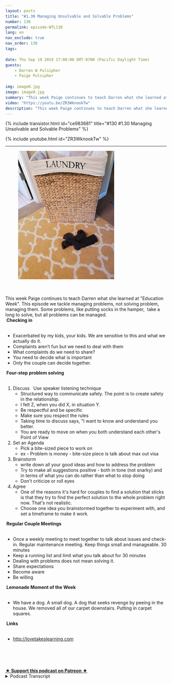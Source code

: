 ```yaml
---
layout: posts
title: "#1.30 Managing Unsolvable and Solvable Problems"
number: 130
permalink: episode-WTL130
lang: en
nav_exclude: true
nav_order: 130
tags:

date: Thu Sep 19 2019 17:00:00 GMT-0700 (Pacific Daylight Time)
guests:
    - Darren W Pulsipher
    - Paige Pulsipher

img: image0.jpg
image: image0.jpg
summary: "This week Paige continues to teach Darren what she learned at Education Week. This episode we tackle managing problems, not solving problem, managing them. Some problems, like putting socks in the hamper,  take a long to solve, but all problems can be managed. "
video: "https://youtu.be/ZR3WknookTw"
description: "This week Paige continues to teach Darren what she learned at Education Week. This episode we tackle managing problems, not solving problem, managing them. Some problems, like putting socks in the hamper,  take a long to solve, but all problems can be managed. "
---
```


<div>
{% include transistor.html id="ce983681" title="#130 #1.30 Managing Unsolvable and Solvable Problems" %}

{% include youtube.html id="ZR3WknookTw" %}
</div>

---

<html><head></head><body><div><figure class="attachment attachment--preview" data-trix-attachment="{&quot;contentType&quot;:&quot;image&quot;,&quot;height&quot;:400,&quot;url&quot;:&quot;https://1.bp.blogspot.com/-aIAxMRaKiPs/XYQc6o-cr7I/AAAAAAAFDug/xb2MxGSycewP9rk08L3znd9MkJSY_UF0ACNcBGAsYHQ/s400/2019-09-19.jpg&quot;,&quot;width&quot;:300}" data-trix-content-type="image"><img width="300" height="400" src="./image0.jpg"><figcaption class="attachment__caption"></figcaption></figure></div><div><br></div><div><br></div><div>This week Paige continues to teach Darren what she learned at "Education Week". This episode we tackle managing problems, not solving problem, managing them. Some problems, like putting socks in the hamper,&nbsp; take a long to solve, but all problems can be managed.&nbsp;</div><div><strong>&nbsp;Checking in<br></strong><br></div><ul><li>Exacerbated by my kids, your kids. We are sensitive to this and what we actually do it.</li><li>Complaints aren’t fun but we need to deal with them</li><li>What complaints do we need to share?</li><li>You need to decide what is important</li><li>Only the couple can decide together.</li></ul><div><strong>&nbsp;Four-step problem solving<br></strong><br></div><ol><li>Discuss &nbsp; Use speaker listening technique<ul><li>Structured way to communicate safely. The point is to create safety in the relationship.</li><li>I felt Z, when you did X, in situation Y.</li><li>Be respectful and be specific</li><li>Make sure you respect the rules</li><li>Taking time to discuss says, "I want to know and understand you better.</li><li>You are ready to move on when you both understand each other's Point of View</li></ul></li><li>Set an Agenda<ul><li>Pick a bite-sized piece to work on</li><li>ex - Problem is money - bite-size piece is talk about max out visa</li></ul></li><li>Brainstorm<ul><li>write down all your good ideas and how to address the problem</li><li>Try to make all suggestions positive - both in tone (not snarky) and in terms of what you can do rather than what to stop doing</li><li>Don't criticize or roll eyes</li></ul></li><li>Agree<ul><li>One of the reasons it's hard for couples to find a solution that sticks is that they try to find the perfect solution to the whole problem right now. That's not realistic.</li><li>Choose one idea you brainstormed together to experiment with, and set a timeframe to make it work.</li></ul></li></ol><div><strong>&nbsp;Regular Couple Meetings<br></strong><br></div><ul><li>Once a weekly meeting to meet together to talk about issues and check-in. Regular maintenance meeting. Keep things small and manageable. 30 minutes</li><li>Keep a running list and limit what you talk about for 30 minutes</li><li>Dealing with problems does not mean solving it.</li><li>Share expectations</li><li>Become aware</li><li>Be willing</li></ul><div><strong>&nbsp;Lemonade Moment of the Week<br></strong><br></div><ul><li>We have a dog. A small dog. A dog that seeks revenge by peeing in the house. We removed all of our carpet downstairs. Putting in carpet squares.</li></ul><div><strong>&nbsp;Links<br></strong><br></div><ul><li><a href="http://lovetakeslearning.com/">http://lovetakeslearning.com</a>&nbsp;</li></ul><div><br></div><div><br></div><div><br></div><div><br></div>
<strong>
  <a href="https://www.patreon.com/wheresthelemonade" target="_donate" rel="payment" title="★ Support this podcast on Patreon ★">★ Support this podcast on Patreon ★</a>
</strong></body></html>

<details>
<summary> Podcast Transcript </summary>

<p></p>

</details>
